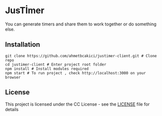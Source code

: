 # JusTİmer

You can generate timers and share them to work together or do something else.

## Installation
```
git clone https://github.com/ahmetbcakici/justimer-client.git # Clone repo
cd justimer-client # Enter project root folder
npm install # Install modules required
npm start # To run project , check http://localhost:3000 on your browser
```
## License
This project is licensed under the CC License - see the [LICENSE](LICENSE) file for details